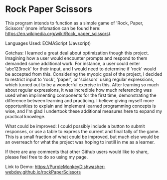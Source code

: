 # Rock Paper Scissors

This program intends to function as a simple game of 'Rock, Paper, Scissors' (more infomation can be found here: https://en.wikipedia.org/wiki/Rock_paper_scissors).

Languages Used: ECMAScript (Javscript)

Gotchas: I learned a great deal about optimization though this project.  Imagining how a user would encounter prompts and respond to them demanded some additional work.  For instance, a user could enter 'abc123rock' for their input, and I would need to determine if 'rock' would be accepted from this.  Considering the myopic goal of the project, I decided to restrict input to 'rock', 'paper', or 'scissors' using regular expressions, which turned out to be a wonderful exercise in this.  After learning so much about regular expressions, it was incredible how much referencing was used when implimenting components for the first time, demonstrating the difference between learning and practicing.  I believe giving myself more opportunities to explain and implement learned programming concepts is wise, and I'm glad I undertook these additional measures here to expand my practical knowlege.

What could be improved: I could possibly include a button to submit responses, or use a table to express the current and final tally of the game.  This is a small fraction of what could be improved, but much else would be an overreach for what the project was hoping to instill in me as a learner.


If there are any comments that other Github users would like to share, please feel free to do so using my page.

Link to Demo: https://PurpleMonkeyDishwasher-webdev.github.io/rockPaperScissors

